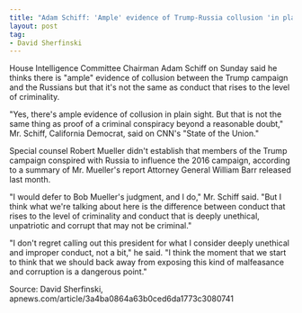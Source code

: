 ```yaml
---
title: "Adam Schiff: 'Ample' evidence of Trump-Russia collusion 'in plain sight'"
layout: post
tag:
- David Sherfinski
---
```


House Intelligence Committee Chairman Adam Schiff on Sunday said he thinks there is "ample" evidence of collusion between the Trump campaign and the Russians but that it's not the same as conduct that rises to the level of criminality.

"Yes, there's ample evidence of collusion in plain sight. But that is not the same thing as proof of a criminal conspiracy beyond a reasonable doubt," Mr. Schiff, California Democrat, said on CNN's "State of the Union."

Special counsel Robert Mueller didn't establish that members of the Trump campaign conspired with Russia to influence the 2016 campaign, according to a summary of Mr. Mueller's report Attorney General William Barr released last month.

"I would defer to Bob Mueller's judgment, and I do," Mr. Schiff said. "But I think what we're talking about here is the difference between conduct that rises to the level of criminality and conduct that is deeply unethical, unpatriotic and corrupt that may not be criminal."

"I don't regret calling out this president for what I consider deeply unethical and improper conduct, not a bit," he said. "I think the moment that we start to think that we should back away from exposing this kind of malfeasance and corruption is a dangerous point."

Source: David Sherfinski, apnews.com/article/3a4ba0864a63b0ced6da1773c3080741
